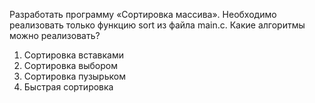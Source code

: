 Разработать программу «Сортировка массива». Необходимо реализовать только функцию sort из файла main.c.
Какие алгоритмы можно реализовать?
1. Сортировка вставками
2. Сортировка выбором
3. Сортировка пузырьком
4. Быстрая сортировка
